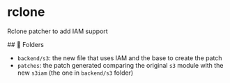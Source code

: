 # rclone

Rclone patcher to add IAM support

## :file_folder: Folders

* `backend/s3`: the new file that uses IAM and the base to create the patch
* `patches`: the patch generated comparing the original `s3` module with the new `s3iam` (the one in `backend/s3` folder)
